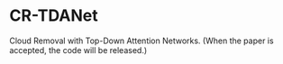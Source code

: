 # CR-TDANet

Cloud Removal with Top-Down Attention Networks. (When the paper is accepted, the code will be released.)

